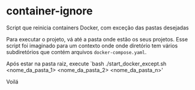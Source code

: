 # container-ignore
Script que reinicia containers Docker, com exceção das pastas desejadas

Para executar o projeto, vá até a pasta onde estão os seus projetos. Esse script foi imaginado para um contexto onde onde diretório tem vários subdiretórios que contém arquivos `docker-compose.yaml`.

Após estar na pasta raiz, execute `bash ./start_docker_except.sh <nome_da_pasta_1> <nome_da_pasta_2> <nome_da_pasta_n>'

Voilá
